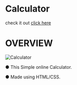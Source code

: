 # Calculator

check it out [click here](https://rakesh-099.github.io/Calculator/)
# OVERVIEW

![Calculator](https://user-images.githubusercontent.com/76737199/177321269-04d51e6b-363f-44d1-9453-ce10a0325e48.jpg)

● This Simple online Calculator.

● Made using HTML/CSS.
